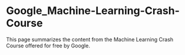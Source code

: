 # Google_Machine-Learning-Crash-Course
This page summarizes the content from the Machine Learning Crash Course offered for free by Google.
